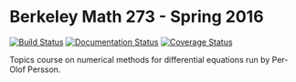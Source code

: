 # Berkeley Math 273 - Spring 2016

[![Build Status](https://travis-ci.org/dhermes/berkeley-m273-s2016.svg?branch=master)](https://travis-ci.org/dhermes/berkeley-m273-s2016)
[![Documentation Status](https://readthedocs.org/projects/berkeley-math-273-spring-2016/badge/?version=latest)](http://berkeley-math-273-spring-2016.readthedocs.org/en/latest/?badge=latest)
[![Coverage Status](https://coveralls.io/repos/github/dhermes/berkeley-m273-s2016/badge.svg?branch=master)](https://coveralls.io/github/dhermes/berkeley-m273-s2016?branch=master)

Topics course on numerical methods for differential equations run
by Per-Olof Persson.
